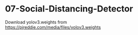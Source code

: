# 07-Social-Distancing-Detector
Download yolov3.weights from https://pjreddie.com/media/files/yolov3.weights
